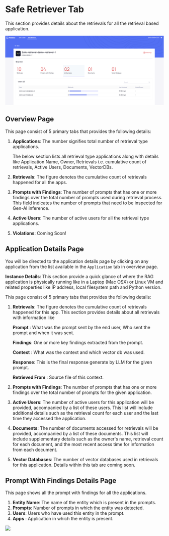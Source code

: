 # Safe Retriever Tab

This section provides details about the retrievals for all the retrieval based application.

![Pebblo UI](../static/img/pebblo-saferetriever-ui.png)

## Overview Page

This page consist of 5 primary tabs that provides the following details:

1. **Applications**:
   The number signifies total number of retrieval type applications.

   The below section lists all retrieval type applications along with details like Application Name, Owner, Retrievals i.e. cumulative count of retrievals, Active Users, Documents, VectorDBs.

2. **Retrievals**:
   The figure denotes the cumulative count of retrievals happened for all the apps.

3. **Prompts with Findings**:
   The number of prompts that has one or more findings over the total number of prompts used during retrieval process. This field indicates the number of prompts that need to be inspected for Gen-AI inference.

4. **Active Users**:
   The number of active users for all the retrieval type applications.

5. **Violations**:
   Coming Soon!

## Application Details Page

You will be directed to the application details page by clicking on any application from the list available in the `Application` tab in overview page.

**Instance Details**:
This section provide a quick glance of where the RAG application is physically running like in a Laptop (Mac OSX) or Linux VM and related properties like IP address, local filesystem path and Python version.

This page consist of 5 primary tabs that provides the following details:

1. **Retrievals**: The figure denotes the cumulative count of retrievals happened for this app.
   This section provides details about all retrievals with information like

   **Prompt** : What was the prompt sent by the end user, Who sent the prompt and when it was sent.

   **Findings**: One or more key findings extracted from the prompt.

   **Context** : What was the context and which vector db was used.

   **Response**: This is the final response generate by LLM for the given prompt.

   **Retrieved From** : Source file of this context.

2. **Prompts with Findings**: The number of prompts that has one or more findings over the total number of prompts for the given application.

3. **Active Users**: The number of active users for this application will be provided, accompanied by a list of these users. This list will include additional details such as the retrieval count for each user and the last time they accessed the application.

4. **Documents**: The number of documents accessed for retrievals will be provided, accompanied by a list of these documents. This list will include supplementary details such as the owner's name, retrieval count for each document, and the most recent access time for information from each document.

5. **Vector Databases**: The number of vector databases used in retrievals for this application.
   Details within this tab are coming soon.

## Prompt With Findings Details Page

This page shows all the prompt with findings for all the applications.

1. **Entity Name**: The name of the entity which is present in the prompts.
2. **Prompts**: Number of prompts in which the entity was detected.
3. **Users**: Users who have used this entity in the prompt.
4. **Apps** : Application in which the entity is present.

<img referrerpolicy="no-referrer-when-downgrade" src="https://static.scarf.sh/a.png?x-pxid=9302659d-2a79-4999-9bc7-7ac1172fb264" />

